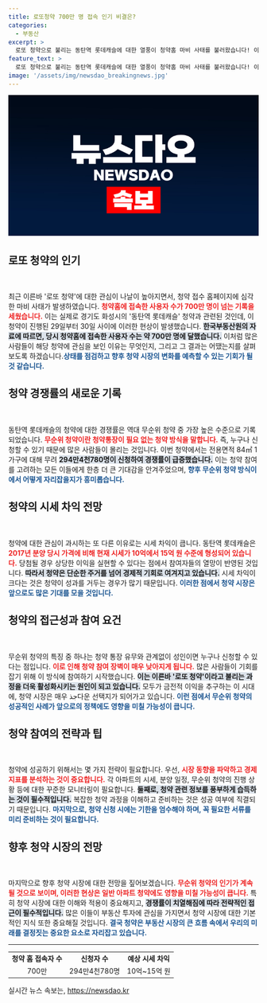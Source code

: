 ```yaml
---
title: 로또청약 700만 명 접속 인기 비결은?
categories:
  - 부동산
excerpt: >
  로또 청약으로 불리는 동탄역 롯데캐슬에 대한 열풍이 청약홈 마비 사태를 불러왔습니다! 이틀간 700만명이 몰린 아파트 청약, 과연 그 비결은 무엇일까요? 클릭하여 자세한 내용을 확인하세요!
feature_text: >
  로또 청약으로 불리는 동탄역 롯데캐슬에 대한 열풍이 청약홈 마비 사태를 불러왔습니다! 이틀간 700만명이 몰린 아파트 청약, 과연 그 비결은 무엇일까요? 클릭하여 자세한 내용을 확인하세요!
image: '/assets/img/newsdao_breakingnews.jpg'
---
```


<p><img src="/assets/img/newsdao_breakingnews.jpg" alt="ranknews 속보" /></p>

<h2 data-ke-size="size26">로또 청약의 인기</h2>

<p data-ke-size="size16">&nbsp;</p>

<p>최근 이른바 '로또 청약'에 대한 관심이 나날이 높아지면서, 청약 접수 홈페이지에 심각한 마비 사태가 발생하였습니다. <b><span style="color: #ee2323;">청약홈에 접속한 사용자 수가 700만 명이 넘는 기록을 세웠습니다.</span></b> 이는 실제로 경기도 화성시의 '동탄역 롯데캐슬' 청약과 관련된 것인데, 이 청약이 진행된 29일부터 30일 사이에 이러한 현상이 발생했습니다. <b><span style="background-color: #21538527;">한국부동산원의 자료에 따르면, 당시 청약홈에 접속한 사용자 수는 약 700만 명에 달했습니다.</span></b> 이처럼 많은 사람들이 해당 청약에 관심을 보인 이유는 무엇인지, 그리고 그 결과는 어땠는지를 살펴보도록 하겠습니다.<b><span style="color: #1a5490;">상태를 점검하고 향후 청약 시장의 변화를 예측할 수 있는 기회가 될 것 같습니다.</span></b></p>

<h2 data-ke-size="size26">청약 경쟁률의 새로운 기록</h2>

<p data-ke-size="size16">&nbsp;</p>

<p>동탄역 롯데캐슬의 청약에 대한 경쟁률은 역대 무순위 청약 중 가장 높은 수준으로 기록되었습니다. <b><span style="color: #ee2323;">무순위 청약이란 청약통장이 필요 없는 청약 방식을 말합니다.</span></b> 즉, 누구나 신청할 수 있기 때문에 많은 사람들이 몰리는 것입니다. 이번 청약에서는 전용면적 84㎡ 1가구에 대해 무려 <b><span style="background-color: #21538527;">294만4천780명이 신청하여 경쟁률이 급증했습니다.</span></b> 이는 청약 참여를 고려하는 모든 이들에게 한층 더 큰 기대감을 안겨주었으며, <b><span style="color: #1a5490;">향후 무순위 청약 방식이 에서 어떻게 자리잡을지가 흥미롭습니다.</span></b></p>

<h2 data-ke-size="size26">청약의 시세 차익 전망</h2>

<p data-ke-size="size16">&nbsp;</p>

<p>청약에 대한 관심이 과시하는 또 다른 이유로는 시세 차익이 큽니다. 동탄역 롯데캐슬은 <b><span style="color: #ee2323;">2017년 분양 당시 가격에 비해 현재 시세가 10억에서 15억 원 수준에 형성되어 있습니다.</span></b> 당첨될 경우 상당한 이익을 실현할 수 있다는 점에서 참여자들의 열망이 반영된 것입니다. <b><span style="background-color: #21538527;">따라서 청약은 단순한 주거를 넘어 경제적 기회로 여겨지고 있습니다.</span></b> 시세 차익이 크다는 것은 청약이 성과를 거두는 경우가 많기 때문입니다. <b><span style="color: #1a5490;">이러한 점에서 청약 시장은 앞으로도 많은 기대를 모을 것입니다.</span></b></p>

<h2 data-ke-size="size26">청약의 접근성과 참여 요건</h2>

<p data-ke-size="size16">&nbsp;</p>

<p>무순위 청약의 특징 중 하나는 청약 통장 유무와 관계없이 성인이면 누구나 신청할 수 있다는 점입니다. <b><span style="color: #ee2323;">이로 인해 청약 참여 장벽이 매우 낮아지게 됩니다.</span></b> 많은 사람들이 기회를 잡기 위해 이 방식에 참여하기 시작했습니다. <b><span style="background-color: #21538527;">이는 이른바 '로또 청약'이라고 불리는 과정을 더욱 활성화시키는 원인이 되고 있습니다.</span></b> 모두가 금전적 이익을 추구하는 이 시대에, 청약 시장은 매우 جذ다운 선택지가 되어가고 있습니다. <b><span style="color: #1a5490;">이런 점에서 무순위 청약의 성공적인 사례가 앞으로의 정책에도 영향을 미칠 가능성이 큽니다.</span></b></p>

<h2 data-ke-size="size26">청약 참여의 전략과 팁</h2>

<p data-ke-size="size16">&nbsp;</p>

<p>청약에 성공하기 위해서는 몇 가지 전략이 필요합니다. 우선, <b><span style="color: #ee2323;">시장 동향을 파악하고 경제 지표를 분석하는 것이 중요합니다.</span></b> 각 아파트의 시세, 분양 일정, 무순위 청약의 진행 상황 등에 대한 꾸준한 모니터링이 필요합니다. <b><span style="background-color: #21538527;">둘째로, 청약 관련 정보를 풍부하게 습득하는 것이 필수적입니다.</span></b> 복잡한 청약 과정을 이해하고 준비하는 것은 성공 여부에 직결되기 때문입니다. <b><span style="color: #1a5490;">마지막으로, 청약 신청 시에는 기한을 엄수해야 하며, 꼭 필요한 서류를 미리 준비하는 것이 필요합니다.</span></b></p>

<h2 data-ke-size="size26">향후 청약 시장의 전망</h2>

<p data-ke-size="size16">&nbsp;</p>

<p>마지막으로 향후 청약 시장에 대한 전망을 짚어보겠습니다. <b><span style="color: #ee2323;">무순위 청약의 인기가 계속될 것으로 보이며, 이러한 현상은 일반 아파트 청약에도 영향을 미칠 가능성이 큽니다.</span></b> 특히 청약 시장에 대한 이해와 적용이 중요해지고, <b><span style="background-color: #21538527;">경쟁률이 치열해짐에 따라 전략적인 접근이 필수적입니다.</span></b> 많은 이들이 부동산 투자에 관심을 가지면서 청약 시장에 대한 기본적인 지식 또한 중요해질 것입니다. <b><span style="color: #1a5490;">결국 청약은 부동산 시장의 큰 흐름 속에서 우리의 미래를 결정짓는 중요한 요소로 자리잡고 있습니다.</span></b></p>

<hr>

<table style="width: 100%; border-collapse: collapse; border: none;">
<tbody>
<tr>
<td style="text-align: center; height: 17px;"><b>청약 홈 접속자 수</b></td>
<td style="text-align: center; height: 17px;"><b>신청자 수</b></td>
<td style="text-align: center; height: 17px;"><b>예상 시세 차익</b></td>
</tr>
<tr>
<td style="text-align: center; height: 17px;">700만</td>
<td style="text-align: center; height: 17px;">294만4천780명</td>
<td style="text-align: center; height: 17px;">10억~15억 원</td>
</tr>
</tbody>
</table>

<p data-ke-size="size16"></p>
실시간 뉴스 속보는, <a href="https://newsdao.kr" rel="dofollow">https://newsdao.kr</a>


